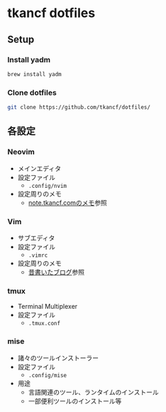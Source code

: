# tkancf dotfiles

## Setup

### Install yadm

```bash
brew install yadm
```

### Clone dotfiles

```bash
git clone https://github.com/tkancf/dotfiles/
```

## 各設定

### Neovim

- メインエディタ
- 設定ファイル
    - `.config/nvim`
- 設定周りのメモ
    - [note.tkancf.comのメモ](https://note.tkancf.com/20250122152315)参照

### Vim

- サブエディタ
- 設定ファイル
    - `.vimrc`
- 設定周りのメモ
    - [昔書いたブログ](https://tkancf.com/blog/vim-configurations-2020)参照

### tmux

- Terminal Multiplexer
- 設定ファイル
    - `.tmux.conf`

### mise

- 諸々のツールインストーラー
- 設定ファイル
    - `.config/mise`
- 用途
    - 言語関連のツール、ランタイムのインストール
    - 一部便利ツールのインストール等


